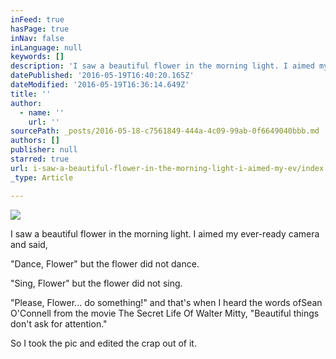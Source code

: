 ```yaml
---
inFeed: true
hasPage: true
inNav: false
inLanguage: null
keywords: []
description: 'I saw a beautiful flower in the morning light. I aimed my ever-ready camera and said,'
datePublished: '2016-05-19T16:40:20.165Z'
dateModified: '2016-05-19T16:36:14.649Z'
title: ''
author:
  - name: ''
    url: ''
sourcePath: _posts/2016-05-18-c7561849-444a-4c09-99ab-0f6649040bbb.md
authors: []
publisher: null
starred: true
url: i-saw-a-beautiful-flower-in-the-morning-light-i-aimed-my-ev/index.html
_type: Article

---
```

![](https://the-grid-user-content.s3-us-west-2.amazonaws.com/b5efd4d7-fcf7-4402-b19d-6dae50561af4.jpg)

I saw a beautiful flower in the morning light. I aimed my ever-ready camera and said,

"Dance, Flower" but the flower did not dance.

"Sing, Flower" but the flower did not sing.

"Please, Flower... do something!" and that's when I heard the words ofSean O'Connell from the movie The Secret Life Of Walter Mitty, "Beautiful things don't ask for attention." 

So I took the pic and edited the crap out of it.